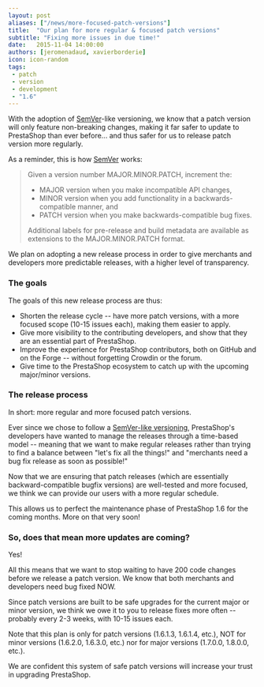 ```yaml
---
layout: post
aliases: ["/news/more-focused-patch-versions"]
title:  "Our plan for more regular & focused patch versions"
subtitle: "Fixing more issues in due time!"
date:   2015-11-04 14:00:00
authors: [jeromenadaud, xavierborderie]
icon: icon-random
tags:
 - patch
 - version
 - development
 - "1.6"
---
```


With the adoption of [SemVer](http://build.prestashop.com/news/a-more-semantic-versioning-scheme/)-like versioning, we know that a patch version will only feature non-breaking changes, making it far safer to update to PrestaShop than ever before... and thus safer for us to release patch version more regularly.

As a reminder, this is how [SemVer](http://semver.org/) works:

> Given a version number MAJOR.MINOR.PATCH, increment the:
>
> - MAJOR version when you make incompatible API changes,
> - MINOR version when you add functionality in a backwards-compatible manner, and
> - PATCH version when you make backwards-compatible bug fixes.
>
> Additional labels for pre-release and build metadata are available as extensions to the MAJOR.MINOR.PATCH format.

We plan on adopting a new release process in order to give merchants and developers more predictable releases, with a higher level of transparency.

### The goals

The goals of this new release process are thus:

* Shorten the release cycle -- have more patch versions, with a more focused scope (10-15 issues each), making them easier to apply.
* Give more visibility to the contributing developers, and show that they are an essential part of PrestaShop.
* Improve the experience for PrestaShop contributors, both on GitHub and on the Forge -- without forgetting Crowdin or the forum.
* Give time to the PrestaShop ecosystem to catch up with the upcoming major/minor versions.


### The release process

In short: more regular and more focused patch versions.

Ever since we chose to follow a [SemVer-like versioning](http://http://build.prestashop.com/news/a-more-semantic-versioning-scheme/), PrestaShop's developers have wanted to manage the releases through a time-based model -- meaning that we want to make regular releases rather than trying to find a balance between "let's fix all the things!" and "merchants need a bug fix release as soon as possible!"

Now that we are ensuring that patch releases (which are essentially backward-compatible bugfix versions) are well-tested and more focused, we think we can provide our users with a more regular schedule. 

This allows us to perfect the maintenance phase of PrestaShop 1.6 for the coming months. More on that very soon!


### So, does that mean more updates are coming?

Yes! 

All this means that we want to stop waiting to have 200 code changes before we release a patch version. We know that both merchants and developers need bug fixed NOW. 

Since patch versions are built to be safe upgrades for the current major or minor version, we think we owe it to you to release fixes more often -- probably every 2-3 weeks, with 10-15 issues each.

Note that this plan is only for patch versions (1.6.1.3, 1.6.1.4, etc.), NOT for minor versions (1.6.2.0, 1.6.3.0, etc.) nor for major versions (1.7.0.0, 1.8.0.0, etc.).

We are confident this system of safe patch versions will increase your trust in upgrading PrestaShop.
